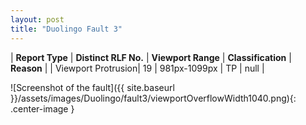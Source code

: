```yaml
---
layout: post
title: "Duolingo Fault 3"
---
```

| **Report Type** | **Distinct RLF No.** | **Viewport Range** | **Classification** | **Reason** |
| Viewport Protrusion| 19 | 981px-1099px | TP | null | 

![Screenshot of the fault]({{ site.baseurl }}/assets/images/Duolingo/fault3/viewportOverflowWidth1040.png){: .center-image }